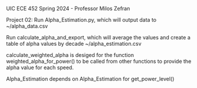 UIC ECE 452 Spring 2024 - Professor Milos Zefran

Project 02:
Run Alpha_Estimation.py, which will output data to ~/alpha_data.csv

Run calculate_alpha_and_export, which will average the values and create a table of alpha values by decade ~/alpha_estimation.csv

calculate_weighted_alpha is desiged for the function weighted_alpha_for_power() to be called from other functions to provide the alpha value for each speed.

Alpha_Estimation depends on Alpha_Estimation for get_power_level()